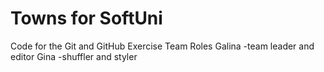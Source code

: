# Towns for SoftUni
Code for the Git and GitHub Exercise
Team Roles
Galina -team leader and editor
Gina -shuffler and styler

